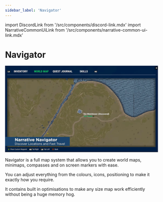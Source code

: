 ```yaml
---
sidebar_label: 'Navigator'
---
```


import DiscordLink from '/src/components/discord-link.mdx'
import NarrativeCommonUiLink from '/src/components/narrative-common-ui-link.mdx'

# Navigator

![introduction.webp](/img/pro/navigator/introduction.webp)

Navigator is a full map system that allows you to create world maps, minimaps, compasses and on screen markers with ease.

You can adjust everything from the colours, icons, positioning to make it exactly how you require.

It contains built in optimisations to make any size map work efficiently without being a huge memory hog.